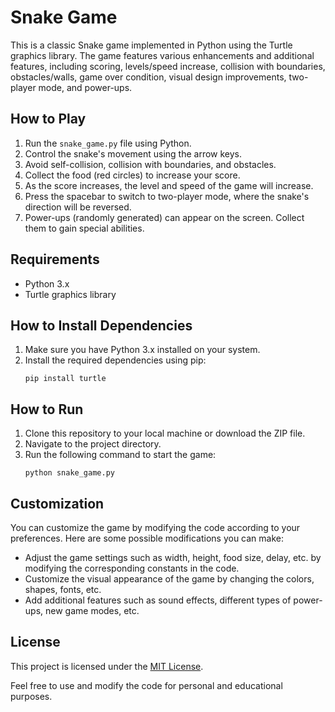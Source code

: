 # Snake Game

This is a classic Snake game implemented in Python using the Turtle graphics library. The game features various enhancements and additional features, including scoring, levels/speed increase, collision with boundaries, obstacles/walls, game over condition, visual design improvements, two-player mode, and power-ups.

## How to Play

1. Run the `snake_game.py` file using Python.
2. Control the snake's movement using the arrow keys.
3. Avoid self-collision, collision with boundaries, and obstacles.
4. Collect the food (red circles) to increase your score.
5. As the score increases, the level and speed of the game will increase.
6. Press the spacebar to switch to two-player mode, where the snake's direction will be reversed.
7. Power-ups (randomly generated) can appear on the screen. Collect them to gain special abilities.

## Requirements

- Python 3.x
- Turtle graphics library

## How to Install Dependencies

1. Make sure you have Python 3.x installed on your system.
2. Install the required dependencies using pip:
   ```shell
   pip install turtle
   ```

## How to Run

1. Clone this repository to your local machine or download the ZIP file.
2. Navigate to the project directory.
3. Run the following command to start the game:
   ```shell
   python snake_game.py
   ```

## Customization

You can customize the game by modifying the code according to your preferences. Here are some possible modifications you can make:

- Adjust the game settings such as width, height, food size, delay, etc. by modifying the corresponding constants in the code.
- Customize the visual appearance of the game by changing the colors, shapes, fonts, etc.
- Add additional features such as sound effects, different types of power-ups, new game modes, etc.

## License

This project is licensed under the [MIT License](LICENSE).

Feel free to use and modify the code for personal and educational purposes.
